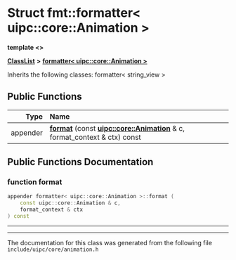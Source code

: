 

# Struct fmt::formatter&lt; uipc::core::Animation &gt;

**template &lt;&gt;**



[**ClassList**](annotated.md) **>** [**formatter&lt; uipc::core::Animation &gt;**](structfmt_1_1formatter_3_01uipc_1_1core_1_1_animation_01_4.md)








Inherits the following classes: formatter< string_view >


































## Public Functions

| Type | Name |
| ---: | :--- |
|  appender | [**format**](#function-format) (const [**uipc::core::Animation**](classuipc_1_1core_1_1_animation.md) & c, format\_context & ctx) const<br> |




























## Public Functions Documentation




### function format 

```C++
appender formatter< uipc::core::Animation >::format (
    const uipc::core::Animation & c,
    format_context & ctx
) const
```




<hr>

------------------------------
The documentation for this class was generated from the following file `include/uipc/core/animation.h`

